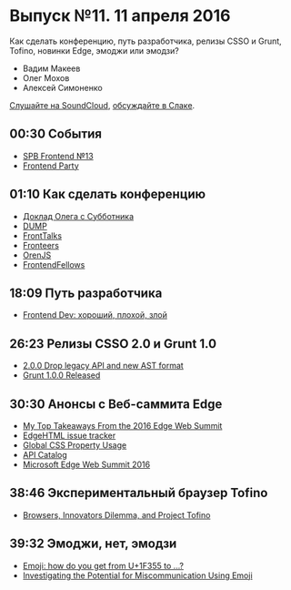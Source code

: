 # Выпуск №11. 11 апреля 2016

Как сделать конференцию, путь разработчика, релизы CSSO и Grunt, Tofino, новинки Edge, эмоджи или эмодзи?

- Вадим Макеев
- Олег Мохов
- Алексей Симоненко

[Слушайте на SoundCloud](https://soundcloud.com/web-standards/episode-11), [обсуждайте в Слаке](https://web-standards.slack.com/messages/podcast/).

## 00:30 События

- [SPB Frontend №13](https://new.vk.com/spb_frontend_meetup_130416)
- [Frontend Party](https://events.yandex.ru/events/meetings/29-april-2016/)

## 01:10 Как сделать конференцию

- [Доклад Олега с Субботника](https://events.yandex.ru/lib/talks/3347/)
- [DUMP](http://dump-conf.ru/)
- [FrontTalks](http://fronttalks.ru/)
- [Fronteers](https://fronteers.nl/congres)
- [OrenJS](https://vk.com/orenjs)
- [FrontendFellows](https://frontendfellows.timepad.ru/events/)

## 18:09 Путь разработчика

- [Frontend Dev: хороший, плохой, злой](https://medium.com/p/865b640d5d18)

## 26:23 Релизы CSSO 2.0 и Grunt 1.0

- [2.0.0 Drop legacy API and new AST format](https://github.com/css/csso/releases/tag/v2.0.0)
- [Grunt 1.0.0 Released](http://gruntjs.com/blog/2016-04-04-grunt-1.0.0-released)

## 30:30 Анонсы с Веб-саммита Edge

- [My Top Takeaways From the 2016 Edge Web Summit](https://www.aaron-gustafson.com/notebook/my-top-takeaways-from-the-edge-web-summit-2016/)
- [EdgeHTML issue tracker](https://developer.microsoft.com/en-us/microsoft-edge/platform/issues/)
- [Global CSS Property Usage](https://developer.microsoft.com/en-us/microsoft-edge/platform/usage/)
- [API Catalog](https://developer.microsoft.com/en-us/microsoft-edge/platform/catalog/)
- [Microsoft Edge Web Summit 2016](https://channel9.msdn.com/Events/WebPlatformSummit/edgesummit2016)

## 38:46 Экспериментальный браузер Tofino

- [Browsers, Innovators Dilemma, and Project Tofino](https://medium.com/p/ef634c6164f0)

## 39:32 Эмоджи, нет, эмодзи

- [Emoji: how do you get from U+1F355 to …?](http://meowni.ca/posts/emoji-emoji-emoji/)
- [Investigating the Potential for Miscommunication Using Emoji](http://grouplens.org/blog/investigating-the-potential-for-miscommunication-using-emoji/)
